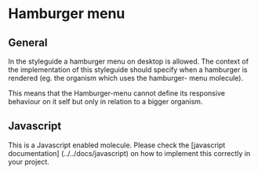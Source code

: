 # Hamburger menu
## General

In the styleguide a hamburger menu on desktop is allowed.
The context of the implementation of this styleguide should specify
when a hamburger is rendered (eg. the organism which uses the hamburger-
menu molecule).

This means that the Hamburger-menu cannot define its responsive
behaviour on it self but only in relation to a bigger organism.

## Javascript
This is a Javascript enabled molecule. Please check the [javascript documentation]
(../../docs/javascript) on how to implement this correctly in your project.
